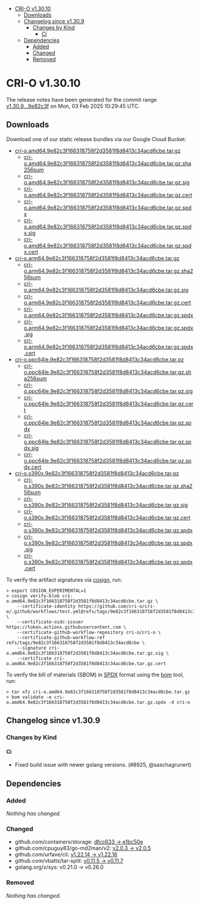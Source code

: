 - [CRI-O v1.30.10](#cri-o-v13010)
  - [Downloads](#downloads)
  - [Changelog since v1.30.9](#changelog-since-v1309)
    - [Changes by Kind](#changes-by-kind)
      - [Ci](#ci)
  - [Dependencies](#dependencies)
    - [Added](#added)
    - [Changed](#changed)
    - [Removed](#removed)

# CRI-O v1.30.10

The release notes have been generated for the commit range
[v1.30.9...9e82c3f](https://github.com/cri-o/cri-o/compare/v1.30.9...v1.30.10) on Mon, 03 Feb 2025 10:29:45 UTC.

## Downloads

Download one of our static release bundles via our Google Cloud Bucket:

- [cri-o.amd64.9e82c3f166318758f2d3581f8d8413c34acd6cbe.tar.gz](https://storage.googleapis.com/cri-o/artifacts/cri-o.amd64.9e82c3f166318758f2d3581f8d8413c34acd6cbe.tar.gz)
  - [cri-o.amd64.9e82c3f166318758f2d3581f8d8413c34acd6cbe.tar.gz.sha256sum](https://storage.googleapis.com/cri-o/artifacts/cri-o.amd64.9e82c3f166318758f2d3581f8d8413c34acd6cbe.tar.gz.sha256sum)
  - [cri-o.amd64.9e82c3f166318758f2d3581f8d8413c34acd6cbe.tar.gz.sig](https://storage.googleapis.com/cri-o/artifacts/cri-o.amd64.9e82c3f166318758f2d3581f8d8413c34acd6cbe.tar.gz.sig)
  - [cri-o.amd64.9e82c3f166318758f2d3581f8d8413c34acd6cbe.tar.gz.cert](https://storage.googleapis.com/cri-o/artifacts/cri-o.amd64.9e82c3f166318758f2d3581f8d8413c34acd6cbe.tar.gz.cert)
  - [cri-o.amd64.9e82c3f166318758f2d3581f8d8413c34acd6cbe.tar.gz.spdx](https://storage.googleapis.com/cri-o/artifacts/cri-o.amd64.9e82c3f166318758f2d3581f8d8413c34acd6cbe.tar.gz.spdx)
  - [cri-o.amd64.9e82c3f166318758f2d3581f8d8413c34acd6cbe.tar.gz.spdx.sig](https://storage.googleapis.com/cri-o/artifacts/cri-o.amd64.9e82c3f166318758f2d3581f8d8413c34acd6cbe.tar.gz.spdx.sig)
  - [cri-o.amd64.9e82c3f166318758f2d3581f8d8413c34acd6cbe.tar.gz.spdx.cert](https://storage.googleapis.com/cri-o/artifacts/cri-o.amd64.9e82c3f166318758f2d3581f8d8413c34acd6cbe.tar.gz.spdx.cert)
- [cri-o.arm64.9e82c3f166318758f2d3581f8d8413c34acd6cbe.tar.gz](https://storage.googleapis.com/cri-o/artifacts/cri-o.arm64.9e82c3f166318758f2d3581f8d8413c34acd6cbe.tar.gz)
  - [cri-o.arm64.9e82c3f166318758f2d3581f8d8413c34acd6cbe.tar.gz.sha256sum](https://storage.googleapis.com/cri-o/artifacts/cri-o.arm64.9e82c3f166318758f2d3581f8d8413c34acd6cbe.tar.gz.sha256sum)
  - [cri-o.arm64.9e82c3f166318758f2d3581f8d8413c34acd6cbe.tar.gz.sig](https://storage.googleapis.com/cri-o/artifacts/cri-o.arm64.9e82c3f166318758f2d3581f8d8413c34acd6cbe.tar.gz.sig)
  - [cri-o.arm64.9e82c3f166318758f2d3581f8d8413c34acd6cbe.tar.gz.cert](https://storage.googleapis.com/cri-o/artifacts/cri-o.arm64.9e82c3f166318758f2d3581f8d8413c34acd6cbe.tar.gz.cert)
  - [cri-o.arm64.9e82c3f166318758f2d3581f8d8413c34acd6cbe.tar.gz.spdx](https://storage.googleapis.com/cri-o/artifacts/cri-o.arm64.9e82c3f166318758f2d3581f8d8413c34acd6cbe.tar.gz.spdx)
  - [cri-o.arm64.9e82c3f166318758f2d3581f8d8413c34acd6cbe.tar.gz.spdx.sig](https://storage.googleapis.com/cri-o/artifacts/cri-o.arm64.9e82c3f166318758f2d3581f8d8413c34acd6cbe.tar.gz.spdx.sig)
  - [cri-o.arm64.9e82c3f166318758f2d3581f8d8413c34acd6cbe.tar.gz.spdx.cert](https://storage.googleapis.com/cri-o/artifacts/cri-o.arm64.9e82c3f166318758f2d3581f8d8413c34acd6cbe.tar.gz.spdx.cert)
- [cri-o.ppc64le.9e82c3f166318758f2d3581f8d8413c34acd6cbe.tar.gz](https://storage.googleapis.com/cri-o/artifacts/cri-o.ppc64le.9e82c3f166318758f2d3581f8d8413c34acd6cbe.tar.gz)
  - [cri-o.ppc64le.9e82c3f166318758f2d3581f8d8413c34acd6cbe.tar.gz.sha256sum](https://storage.googleapis.com/cri-o/artifacts/cri-o.ppc64le.9e82c3f166318758f2d3581f8d8413c34acd6cbe.tar.gz.sha256sum)
  - [cri-o.ppc64le.9e82c3f166318758f2d3581f8d8413c34acd6cbe.tar.gz.sig](https://storage.googleapis.com/cri-o/artifacts/cri-o.ppc64le.9e82c3f166318758f2d3581f8d8413c34acd6cbe.tar.gz.sig)
  - [cri-o.ppc64le.9e82c3f166318758f2d3581f8d8413c34acd6cbe.tar.gz.cert](https://storage.googleapis.com/cri-o/artifacts/cri-o.ppc64le.9e82c3f166318758f2d3581f8d8413c34acd6cbe.tar.gz.cert)
  - [cri-o.ppc64le.9e82c3f166318758f2d3581f8d8413c34acd6cbe.tar.gz.spdx](https://storage.googleapis.com/cri-o/artifacts/cri-o.ppc64le.9e82c3f166318758f2d3581f8d8413c34acd6cbe.tar.gz.spdx)
  - [cri-o.ppc64le.9e82c3f166318758f2d3581f8d8413c34acd6cbe.tar.gz.spdx.sig](https://storage.googleapis.com/cri-o/artifacts/cri-o.ppc64le.9e82c3f166318758f2d3581f8d8413c34acd6cbe.tar.gz.spdx.sig)
  - [cri-o.ppc64le.9e82c3f166318758f2d3581f8d8413c34acd6cbe.tar.gz.spdx.cert](https://storage.googleapis.com/cri-o/artifacts/cri-o.ppc64le.9e82c3f166318758f2d3581f8d8413c34acd6cbe.tar.gz.spdx.cert)
- [cri-o.s390x.9e82c3f166318758f2d3581f8d8413c34acd6cbe.tar.gz](https://storage.googleapis.com/cri-o/artifacts/cri-o.s390x.9e82c3f166318758f2d3581f8d8413c34acd6cbe.tar.gz)
  - [cri-o.s390x.9e82c3f166318758f2d3581f8d8413c34acd6cbe.tar.gz.sha256sum](https://storage.googleapis.com/cri-o/artifacts/cri-o.s390x.9e82c3f166318758f2d3581f8d8413c34acd6cbe.tar.gz.sha256sum)
  - [cri-o.s390x.9e82c3f166318758f2d3581f8d8413c34acd6cbe.tar.gz.sig](https://storage.googleapis.com/cri-o/artifacts/cri-o.s390x.9e82c3f166318758f2d3581f8d8413c34acd6cbe.tar.gz.sig)
  - [cri-o.s390x.9e82c3f166318758f2d3581f8d8413c34acd6cbe.tar.gz.cert](https://storage.googleapis.com/cri-o/artifacts/cri-o.s390x.9e82c3f166318758f2d3581f8d8413c34acd6cbe.tar.gz.cert)
  - [cri-o.s390x.9e82c3f166318758f2d3581f8d8413c34acd6cbe.tar.gz.spdx](https://storage.googleapis.com/cri-o/artifacts/cri-o.s390x.9e82c3f166318758f2d3581f8d8413c34acd6cbe.tar.gz.spdx)
  - [cri-o.s390x.9e82c3f166318758f2d3581f8d8413c34acd6cbe.tar.gz.spdx.sig](https://storage.googleapis.com/cri-o/artifacts/cri-o.s390x.9e82c3f166318758f2d3581f8d8413c34acd6cbe.tar.gz.spdx.sig)
  - [cri-o.s390x.9e82c3f166318758f2d3581f8d8413c34acd6cbe.tar.gz.spdx.cert](https://storage.googleapis.com/cri-o/artifacts/cri-o.s390x.9e82c3f166318758f2d3581f8d8413c34acd6cbe.tar.gz.spdx.cert)

To verify the artifact signatures via [cosign](https://github.com/sigstore/cosign), run:

```console
> export COSIGN_EXPERIMENTAL=1
> cosign verify-blob cri-o.amd64.9e82c3f166318758f2d3581f8d8413c34acd6cbe.tar.gz \
    --certificate-identity https://github.com/cri-o/cri-o/.github/workflows/test.yml@refs/tags/9e82c3f166318758f2d3581f8d8413c34acd6cbe \
    --certificate-oidc-issuer https://token.actions.githubusercontent.com \
    --certificate-github-workflow-repository cri-o/cri-o \
    --certificate-github-workflow-ref refs/tags/9e82c3f166318758f2d3581f8d8413c34acd6cbe \
    --signature cri-o.amd64.9e82c3f166318758f2d3581f8d8413c34acd6cbe.tar.gz.sig \
    --certificate cri-o.amd64.9e82c3f166318758f2d3581f8d8413c34acd6cbe.tar.gz.cert
```

To verify the bill of materials (SBOM) in [SPDX](https://spdx.org) format using the [bom](https://sigs.k8s.io/bom) tool, run:

```console
> tar xfz cri-o.amd64.9e82c3f166318758f2d3581f8d8413c34acd6cbe.tar.gz
> bom validate -e cri-o.amd64.9e82c3f166318758f2d3581f8d8413c34acd6cbe.tar.gz.spdx -d cri-o
```

## Changelog since v1.30.9

### Changes by Kind

#### Ci
 - Fixed build issue with newer golang versions. (#8925, @saschagrunert)

## Dependencies

### Added
_Nothing has changed._

### Changed
- github.com/containers/storage: [dfcc633 → e1bc50e](https://github.com/containers/storage/compare/dfcc633...e1bc50e)
- github.com/cpuguy83/go-md2man/v2: [v2.0.3 → v2.0.5](https://github.com/cpuguy83/go-md2man/compare/v2.0.3...v2.0.5)
- github.com/urfave/cli: [v1.22.14 → v1.22.16](https://github.com/urfave/cli/compare/v1.22.14...v1.22.16)
- github.com/vbatts/tar-split: [v0.11.5 → v0.11.7](https://github.com/vbatts/tar-split/compare/v0.11.5...v0.11.7)
- golang.org/x/sys: v0.21.0 → v0.26.0

### Removed
_Nothing has changed._
